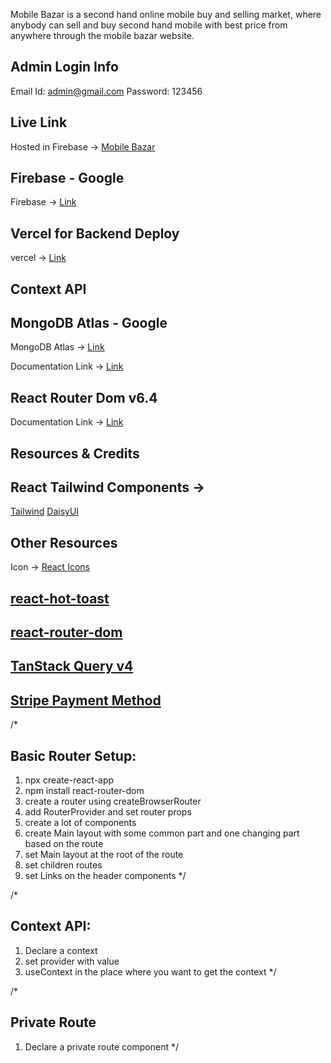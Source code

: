 Mobile Bazar is a second hand online mobile buy and selling market, where anybody can sell and buy second hand mobile with best price from anywhere through the mobile bazar website. 


## Admin Login Info
Email Id: admin@gmail.com
Password: 123456

## Live Link

Hosted in Firebase -> [Mobile Bazar]()

## Firebase - Google
Firebase -> [Link](https://firebase.google.com/?hl=es-419)

## Vercel for Backend Deploy
vercel -> [Link](https://vercel.com/)

## Context API

## MongoDB Atlas - Google
MongoDB Atlas -> [Link](https://www.mongodb.com/cloud/atlas/register)

Documentation Link -> [Link](https://reactjs.org/docs/context.html#api)

## React Router Dom v6.4 

Documentation Link -> [Link](https://reactrouter.com/en/main/start/overview)

## Resources & Credits

## React Tailwind Components -> 
[Tailwind](https://tailwindcss.com/docs/guides/create-react-app)
[DaisyUI](https://daisyui.com/)


## Other Resources

Icon -> [React Icons](https://react-icons.github.io/react-icons/)
## [react-hot-toast](https://react-hot-toast.com/)
## [react-router-dom](https://reactrouter.com/en/main)
## [TanStack Query v4](https://tanstack.com/query/v4)
## [Stripe Payment Method](https://stripe.com/)


/*
## Basic Router Setup:
1. npx create-react-app 
2. npm install react-router-dom
3. create a router using createBrowserRouter
4. add RouterProvider and set router props
5. create a lot of components
6. create Main layout with some common part and one changing part based on the route
7. set Main layout at the root of the route
8. set children routes
9. set Links on the header components
*/

/*
## Context API:
1. Declare a context
2. set provider with value
3. useContext in the place where you want to get the context
 */

 /*
 ## Private Route
 1. Declare a private route component
 */